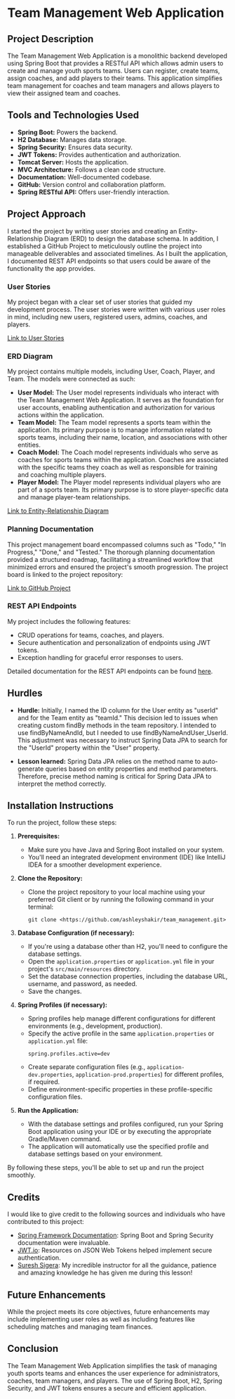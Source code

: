 # Team Management Web Application

## Project Description
The Team Management Web Application is a monolithic backend developed using Spring Boot that provides a RESTful API which allows admin users to create and manage youth sports teams. Users can register, create teams, assign coaches, and add players to their teams. This application simplifies team management for coaches and team managers and allows players to view their assigned team and coaches.

## Tools and Technologies Used
- **Spring Boot:** Powers the backend.
- **H2 Database:** Manages data storage.
- **Spring Security:** Ensures data security.
- **JWT Tokens:** Provides authentication and authorization.
- **Tomcat Server:** Hosts the application.
- **MVC Architecture:** Follows a clean code structure.
- **Documentation:** Well-documented codebase.
- **GitHub:** Version control and collaboration platform.
- **Spring RESTful API:** Offers user-friendly interaction. 

## Project Approach
I started the project by writing user stories and creating an Entity-Relationship Diagram (ERD) to design the database schema. In addition, I established a GitHub Project to meticulously outline the project into manageable deliverables and associated timelines. As I built the application, I documented REST API endpoints so that users could be aware of the functionality the app provides.

### User Stories
My project began with a clear set of user stories that guided my development process. The user stories were written with various user roles in mind, including new users, registered users, admins, coaches, and players.

[Link to User Stories](./User%20Stories.txt)<br>
### ERD Diagram
My project contains multiple models, including User, Coach, Player, and Team. The models were connected as such:
- **User Model:** The User model represents individuals who interact with the Team Management Web Application. It serves as the foundation for user accounts, enabling authentication and authorization for various actions within the application.
- **Team Model:** The Team model represents a sports team within the application. Its primary purpose is to manage information related to sports teams, including their name, location, and associations with other entities. 
- **Coach Model:** The Coach model represents individuals who serve as coaches for sports teams within the application. Coaches are associated with the specific teams they coach as well as responsible for training and coaching multiple players.
- **Player Model:** The Player model represents individual players who are part of a sports team. Its primary purpose is to store player-specific data and manage player-team relationships.

[Link to Entity-Relationship Diagram](./Sports%20Team%20Management%20ERD%20Diagram.png)<br>
### Planning Documentation
This project management board encompassed columns such as "Todo," "In Progress," "Done," and "Tested." The thorough planning documentation provided a structured roadmap, facilitating a streamlined workflow that minimized errors and ensured the project's smooth progression. The project board is linked to the project repository:

[Link to GitHub Project](github.com/ashleyshakir/team_management.git)<br>
### REST API Endpoints
My project includes the following features:
- CRUD operations for teams, coaches, and players. 
- Secure authentication and personalization of endpoints using JWT tokens.
- Exception handling for graceful error responses to users.

Detailed documentation for the REST API endpoints can be found [here](./Spring-RestAPI-CRUD-Sports-Team-Management-App.xlsx). <br>

## Hurdles
- **Hurdle:** Initially, I named the ID column for the User entity as "userId" and for the Team entity as "teamId." This decision led to issues when creating custom findBy methods in the team repository. I intended to use findByNameAndId, but I needed to use findByNameAndUser_UserId. This adjustment was necessary to instruct Spring Data JPA to search for the "UserId" property within the "User" property.

- **Lesson learned:** Spring Data JPA relies on the method name to auto-generate queries based on entity properties and method parameters. Therefore, precise method naming is critical for Spring Data JPA to interpret the method correctly.

## Installation Instructions

To run the project, follow these steps:

1. **Prerequisites:**
   - Make sure you have Java and Spring Boot installed on your system.
   - You'll need an integrated development environment (IDE) like IntelliJ IDEA for a smoother development experience.

2. **Clone the Repository:**
   - Clone the project repository to your local machine using your preferred Git client or by running the following command in your terminal:
     ```
     git clone <https://github.com/ashleyshakir/team_management.git>
     ```

3. **Database Configuration (if necessary):**
   - If you're using a database other than H2, you'll need to configure the database settings.
   - Open the `application.properties` or `application.yml` file in your project's `src/main/resources` directory.
   - Set the database connection properties, including the database URL, username, and password, as needed.
   - Save the changes.

4. **Spring Profiles (if necessary):**
   - Spring profiles help manage different configurations for different environments (e.g., development, production).
   - Specify the active profile in the same `application.properties` or `application.yml` file:
     ```
     spring.profiles.active=dev
     ```
   - Create separate configuration files (e.g., `application-dev.properties`, `application-prod.properties`) for different profiles, if required.
   - Define environment-specific properties in these profile-specific configuration files.

5. **Run the Application:**
   - With the database settings and profiles configured, run your Spring Boot application using your IDE or by executing the appropriate Gradle/Maven command.
   - The application will automatically use the specified profile and database settings based on your environment.

By following these steps, you'll be able to set up and run the project smoothly.

## Credits
I would like to give credit to the following sources and individuals who have contributed to this project:
- [Spring Framework Documentation](https://spring.io/): Spring Boot and Spring Security documentation were invaluable.
- [JWT.io](https://jwt.io/): Resources on JSON Web Tokens helped implement secure authentication.
- [Suresh Sigera](https://github.com/sureshmelvinsigera): My incredible instructor for all the guidance, patience and amazing knowledge he has given me during this lesson!
## Future Enhancements
While the project meets its core objectives, future enhancements may include implementing user roles as well as including features like scheduling matches and managing team finances. 
## Conclusion
The Team Management Web Application simplifies the task of managing youth sports teams and enhances the user experience for administrators, coaches, team managers, and players. The use of Spring Boot, H2, Spring Security, and JWT tokens ensures a secure and efficient application.

